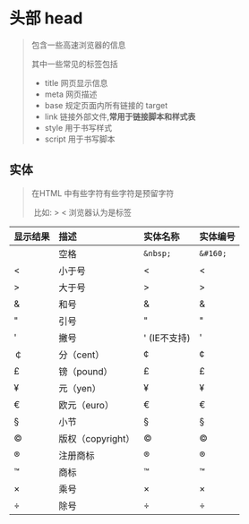 # 头部 head

>   包含一些高速浏览器的信息
>
>   其中一些常见的标签包括
>
>   *   title  网页显示信息
>   *   meta  网页描述
>   *   base  规定页面内所有链接的  target
>   *   link  链接外部文件,**常用于链接脚本和样式表**
>   *   style  用于书写样式
>   *   script  用于书写脚本

## 实体

>   在HTML 中有些字符有些字符是预留字符
>
>   ​	比如:  >   <  浏览器认为是标签

| 显示结果 | 描述              | 实体名称          | 实体编号     |
| :------- | :---------------- | :---------------- | :----------- |
|          | 空格              | ```&nbsp;```      | ```&#160;``` |
| <        | 小于号            | &lt;              | &#60;        |
| >        | 大于号            | &gt;              | &#62;        |
| &        | 和号              | &amp;             | &#38;        |
| "        | 引号              | &quot;            | &#34;        |
| '        | 撇号              | &apos; (IE不支持) | &#39;        |
| ￠       | 分（cent）        | &cent;            | &#162;       |
| £        | 镑（pound）       | &pound;           | &#163;       |
| ¥        | 元（yen）         | &yen;             | &#165;       |
| €        | 欧元（euro）      | &euro;            | &#8364;      |
| §        | 小节              | &sect;            | &#167;       |
| ©        | 版权（copyright） | &copy;            | &#169;       |
| ®        | 注册商标          | &reg;             | &#174;       |
| ™        | 商标              | &trade;           | &#8482;      |
| ×        | 乘号              | &times;           | &#215;       |
| ÷        | 除号              | &divide;          | &#247;       |